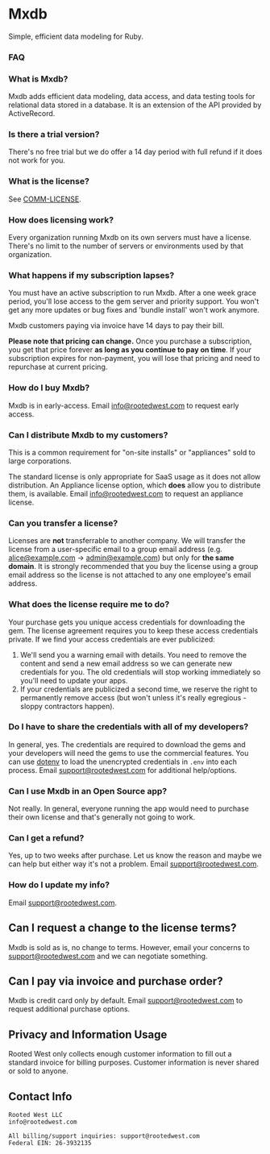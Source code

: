 # Mxdb
Simple, efficient data modeling for Ruby.

### FAQ

### What is Mxdb?

Mxdb adds efficient data modeling, data access, and data testing tools for relational data stored in a database. It is an extension of the API provided by ActiveRecord.

### Is there a trial version?

There's no free trial but we do offer a 14 day period with full refund if it does not work for you.

### What is the license?

See [COMM-LICENSE](https://raw.githubusercontent.com/rootedwest/mxdb-support/master/COMM-LICENSE).

### How does licensing work?

Every organization running Mxdb on its own servers must have a license.  There's no limit to the number of servers or environments used by that organization.

### What happens if my subscription lapses?

You must have an active subscription to run Mxdb.  After a one week grace period, you'll lose access to the gem server and priority support.  You won't get any more updates or bug fixes and 'bundle install' won't work anymore.

Mxdb customers paying via invoice have 14 days to pay their bill.

**Please note that pricing can change.**  Once you purchase a subscription, you get that price forever **as long as you continue to pay on time**.  If your subscription expires for non-payment, you will lose that pricing and need to repurchase at current pricing.

### How do I buy Mxdb?

Mxdb is in early-access. Email [info&#64;rootedwest.com](mailto:info&#64;rootedwest.com) to request early access.

### Can I distribute Mxdb to my customers?

This is a common requirement for "on-site installs" or "appliances" sold to large corporations.

The standard license is only appropriate for SaaS usage as it does not allow distribution.  An Appliance license option, which **does** allow you to distribute them, is available.  Email [info&#64;rootedwest.com](mailto:info&#64;rootedwest.com) to request an appliance license.

### Can you transfer a license?

Licenses are **not** transferrable to another company.  We will transfer the license from a user-specific email to a group email address (e.g. alice@example.com -> admin@example.com) but only for **the same domain**.  It is strongly recommended that you buy the license using a group email address so the license is not attached to any one employee's email address.

### What does the license require me to do?

Your purchase gets you unique access credentials for downloading the gem.  The license agreement requires you to keep these access credentials private.  If we find your access credentials are ever publicized:

1. We'll send you a warning email with details.  You need to remove the content and send a new email address so we can generate new credentials for you.  The old credentials will stop working immediately so you'll need to update your apps.
2. If your credentials are publicized a second time, we reserve the right to permanently remove access (but won't unless it's really egregious - sloppy contractors happen).

### Do I have to share the credentials with all of my developers?

In general, yes. The credentials are required to download the gems and your developers will need the gems to use the commercial features. You can use [dotenv](https://github.com/bkeepers/dotenv) to load the unencrypted credentials in `.env` into each process. Email [support&#64;rootedwest.com](mailto:support&#64;rootedwest.com) for additional help/options.

### Can I use Mxdb in an Open Source app?

Not really. In general, everyone running the app would need to purchase their own license and that's generally not going to work.

### Can I get a refund?

Yes, up to two weeks after purchase.  Let us know the reason and maybe we can help but either way it's not a problem.  Email [support&#64;rootedwest.com](mailto:support&#64;rootedwest.com).

### How do I update my info?

Email [support&#64;rootedwest.com](mailto:support&#64;rootedwest.com).

## Can I request a change to the license terms?

Mxdb is sold as is, no change to terms.  However, email your concerns to [support&#64;rootedwest.com](mailto:support&#64;rootedwest.com) and we can negotiate something.

## Can I pay via invoice and purchase order?

Mxdb is credit card only by default. Email [support&#64;rootedwest.com](mailto:support&#64;rootedwest.com) to request additional purchase options.

## Privacy and Information Usage

Rooted West only collects enough customer information to fill out a standard invoice for billing purposes.  Customer information is never shared or sold to anyone.

## Contact Info

```
Rooted West LLC
info@rootedwest.com

All billing/support inquiries: support@rootedwest.com
Federal EIN: 26-3932135
```
